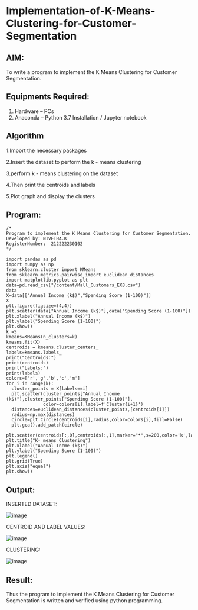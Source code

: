 # Implementation-of-K-Means-Clustering-for-Customer-Segmentation

## AIM:
To write a program to implement the K Means Clustering for Customer Segmentation.

## Equipments Required:
1. Hardware – PCs
2. Anaconda – Python 3.7 Installation / Jupyter notebook

## Algorithm
1.Import the necessary packages

2.Insert the dataset to perform the k - means clustering

3.perform k - means clustering on the dataset

4.Then print the centroids and labels

5.Plot graph and display the clusters

## Program:
```
/*
Program to implement the K Means Clustering for Customer Segmentation.
Developed by: NIVETHA.K
RegisterNumber:  212222230102
*/
```

```
import pandas as pd
import numpy as np
from sklearn.cluster import KMeans
from sklearn.metrics.pairwise import euclidean_distances
import matplotlib.pyplot as plt
data=pd.read_csv("/content/Mall_Customers_EX8.csv")
data
X=data[["Annual Income (k$)","Spending Score (1-100)"]]
X
plt.figure(figsize=(4,4))
plt.scatter(data["Annual Income (k$)"],data["Spending Score (1-100)"])
plt.xlabel("Annual Income (k$)")
plt.ylabel("Spending Score (1-100)")
plt.show()
k =5
kmeans=KMeans(n_clusters=k)
kmeans.fit(X)
centroids = kmeans.cluster_centers_
labels=kmeans.labels_
print("Centroids:")
print(centroids)
print("Labels:")
print(labels)
colors=['r','g','b','c','m']
for i in range(k):
  cluster_points = X[labels==i]
  plt.scatter(cluster_points["Annual Income (k$)"],cluster_points["Spending Score (1-100)"],
              color=colors[i],label=f'Cluster{i+1}')
  distances=euclidean_distances(cluster_points,[centroids[i]])
  radius=np.max(distances)
  circle=plt.Circle(centroids[i],radius,color=colors[i],fill=False)
  plt.gca().add_patch(circle)

plt.scatter(centroids[:,0],centroids[:,1],marker="*",s=200,color='k',label='Centroids')
plt.title("K- means Clustering")
plt.xlabel("Annual Incme (k$)")
plt.ylabel("Spending Score (1-100)")
plt.legend()
plt.grid(True)
plt.axis("equal")
plt.show()
```

## Output:

INSERTED DATASET:

![image](https://github.com/NivethaKumar30/Implementation-of-K-Means-Clustering-for-Customer-Segmentation/assets/119559844/2459796d-0d89-4677-90ef-93ca5abce64a)

CENTROID AND LABEL VALUES:

![image](https://github.com/NivethaKumar30/Implementation-of-K-Means-Clustering-for-Customer-Segmentation/assets/119559844/706b1171-5aaa-4248-bb6e-05abe34c2f52)

CLUSTERING:

![image](https://github.com/NivethaKumar30/Implementation-of-K-Means-Clustering-for-Customer-Segmentation/assets/119559844/17187c08-c878-40ff-ad3b-d6d6f3d94eea)


## Result:
Thus the program to implement the K Means Clustering for Customer Segmentation is written and verified using python programming.
